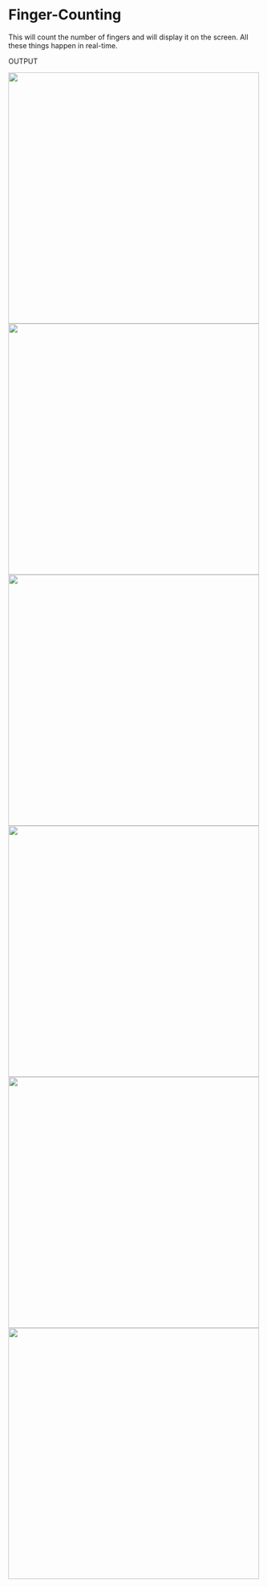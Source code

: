 # Finger-Counting
This will count the number of fingers and will display it on the screen. All these things happen in real-time.

OUTPUT

<img src="https://user-images.githubusercontent.com/87846440/192035922-c86944c3-5e3a-4740-8140-05d7eed00f40.png" width="500">
<img src="https://user-images.githubusercontent.com/87846440/192036023-f4ef376f-eb9c-4383-b4a7-9c1e0d311259.png" width="500">
<img src="https://user-images.githubusercontent.com/87846440/192036090-86069ef1-4550-4e9c-ade4-4cb78ad21f43.png" width="500">
<img src="https://user-images.githubusercontent.com/87846440/192036191-299097f7-2960-4497-a685-6e58d26af00e.png" width="500">
<img src="https://user-images.githubusercontent.com/87846440/192036244-1c7ff272-7d5d-49cc-a358-cdc836880f87.png" width="500">
<img src="https://user-images.githubusercontent.com/87846440/192036329-34cc0a13-3b66-4b1f-8bb8-6fb94c7ddaf4.png" width="500">
